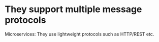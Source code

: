 # They support multiple message protocols

Microservices: They use lightweight protocols such as HTTP/REST etc.